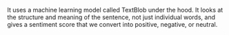 It uses a machine learning model called TextBlob under the hood. It looks at the structure and meaning of the sentence, not just individual words, and gives a sentiment score that we convert into positive, negative, or neutral.